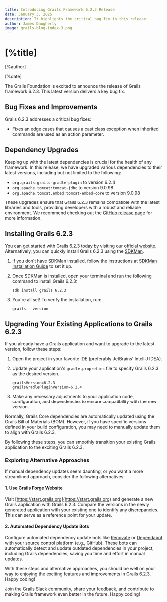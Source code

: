 ```yaml
---
title: Introducing Grails Framework 6.2.3 Release
date: January 3, 2025
description: It highlights the critical bug fix in this release.
author: James Daugherty
image: grails-blog-index-3.png
---
```


# [%title]

[%author]

[%date]

The Grails Foundation is excited to announce the release of Grails framework 6.2.3. This latest version delivers a key bug fix.

## Bug Fixes and Improvements

Grails 6.2.3 addresses a critical bug fixes:

* Fixes an edge cases that causes a cast class exception when inherited commands are used as an action parameter.


## Dependency Upgrades

Keeping up with the latest dependencies is crucial for the health of any framework. In this release, we have upgraded various dependencies to their latest versions, including but not limited to the following:

* `org.grails:grails-gradle-plugin` to version 6.2.4
* `org.apache.tomcat:tomcat-jdbc` to version 9.0.98
* `org.apache.tomcat.embed:tomcat-embed-core` to version 9.0.98

These upgrades ensure that Grails 6.2.3 remains compatible with the latest libraries and tools, providing developers with a robust and reliable environment. We recommend checking out the [GitHub release page](https://github.com/apache/grails-core/releases/tag/v6.2.3) for more information.

## Installing Grails 6.2.3

You can get started with Grails 6.2.3 today by visiting our [official website](https://start.grails.org/). Alternatively, you can quickly install Grails 6.2.3 using the [SDKMan](https://sdkman.io/).

1. If you don't have SDKMan installed, follow the instructions at [SDKMan Installation Guide](https://sdkman.io/install/) to set it up.

2. Once SDKMan is installed, open your terminal and run the following command to install Grails 6.2.3:

    ````shell
    sdk install grails 6.2.3
    ````

3. You're all set! To verify the installation, run:

    ````shell
    grails --version
    ````

## Upgrading Your Existing Applications to Grails 6.2.3

If you already have a Grails application and want to upgrade to the latest version, follow these steps:

1. Open the project in your favorite IDE (preferably JetBrains' IntelliJ IDEA).
2. Update your application's `gradle.propreties` file to specify Grails 6.2.3 as the desired version.

    ````properties
    grailsVersion=6.2.3
    grailsGradlePluginVersion=6.2.4
    ````

3. Make any necessary adjustments to your application code, configuration, and dependencies to ensure compatibility with the new version.

Normally, Grails Core dependencies are automatically updated using the Grails Bill of Materials (BOM). However, if you have specific versions defined in your build configuration, you may need to manually update them to align with Grails 6.2.3.

By following these steps, you can smoothly transition your existing Grails application to the exciting Grails 6.2.3.

### Exploring Alternative Approaches

If manual dependency updates seem daunting, or you want a more streamlined approach, consider the following alternatives:

#### 1. Use Grails Forge Website

Visit [https://start.grails.org](https://start.grails.org) and generate a new Grails application with Grails 6.2.3. Compare the versions in the newly generated application with your existing one to identify any discrepancies. This can serve as a reference point for your update.

#### 2. Automated Dependency Update Bots

Configure automated dependency update bots like [Renovate](https://docs.renovatebot.com/) or [Dependabot](https://dependabot.com/) with your source control platform (e.g., GitHub). These bots can automatically detect and update outdated dependencies in your project, including Grails dependencies, saving you time and effort in manual updates.

With these steps and alternative approaches, you should be well on your way to enjoying the exciting features and improvements in Grails 6.2.3. Happy coding!

Join the [Grails Slack community](https://grails.slack.com), share your feedback, and contribute to making Grails framework even better in the future. Happy coding!
